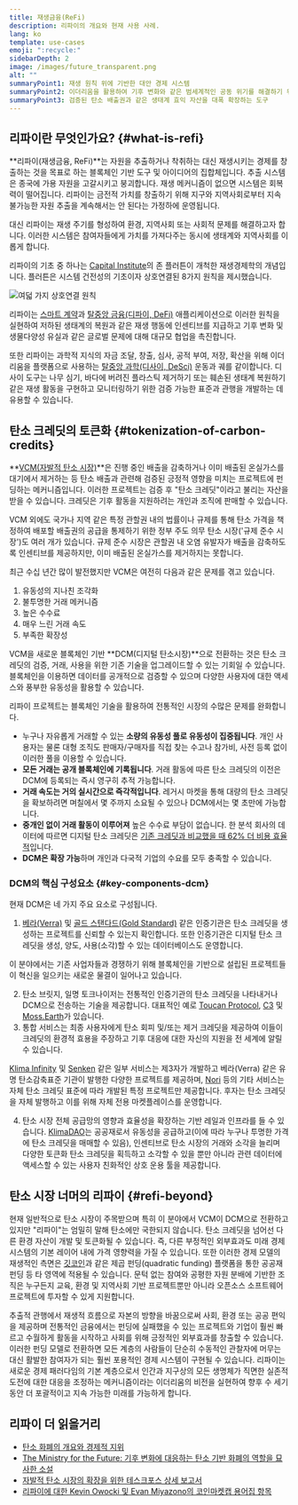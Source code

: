 ```yaml
---
title: 재생금융(ReFi)
description: 리파이의 개요와 현재 사용 사례.
lang: ko
template: use-cases
emoji: ":recycle:"
sidebarDepth: 2
image: /images/future_transparent.png
alt: ""
summaryPoint1: 재생 원칙 위에 기반한 대안 경제 시스템
summaryPoint2: 이더리움을 활용하여 기후 변화와 같은 범세계적인 공동 위기를 해결하기 위한 시도
summaryPoint3: 검증된 탄소 배출권과 같은 생태계 효익 자산을 대폭 확장하는 도구
---
```


## 리파이란 무엇인가요? {#what-is-refi}

**리파이(재생금융, ReFi)**는 자원을 추출하거나 착취하는 대신 재생시키는 경제를 창출하는 것을 목표로 하는 블록체인 기반 도구 및 아이디어의 집합체입니다. 추출 시스템은 종국에 가용 자원을 고갈시키고 붕괴합니다. 재생 메커니즘이 없으면 시스템은 회복력이 떨어집니다. 리파이는 금전적 가치를 창출하기 위해 지구와 지역사회로부터 지속 불가능한 자원 추출을 계속해서는 안 된다는 가정하에 운영됩니다.

대신 리파이는 재생 주기를 형성하여 환경, 지역사회 또는 사회적 문제를 해결하고자 합니다. 이러한 시스템은 참여자들에게 가치를 가져다주는 동시에 생태계와 지역사회를 이롭게 합니다.

리파이의 기초 중 하나는 [Capital Institute](https://capitalinstitute.org)의 존 플러튼이 개척한 재생경제학의 개념입니다. 플러튼은 시스템 건전성의 기초이자 상호연결된 8가지 원칙을 제시했습니다.

![여덟 가지 상호연결 원칙](./refi-regenerative-economy-diagram.png)

리파이는 [스마트 계약](/developers/docs/smart-contracts/)과 [탈중앙 금융(디파이, DeFi)](/defi/) 애플리케이션으로 이러한 원칙을 실현하여 저하된 생태계의 복원과 같은 재생 행동에 인센티브를 지급하고 기후 변화 및 생물다양성 유실과 같은 글로벌 문제에 대해 대규모 협업을 촉진합니다.

또한 리파이는 과학적 지식의 자금 조달, 창출, 심사, 공적 부여, 저장, 확산을 위해 이더리움을 플랫폼으로 사용하는 [탈중앙 과학(디사이, DeSci)](/desci/) 운동과 궤를 같이합니다. 디사이 도구는 나무 심기, 바다에 버려진 플라스틱 제거하기 또는 훼손된 생태계 복원하기 같은 재생 활동을 구현하고 모니터링하기 위한 검증 가능한 표준과 관행을 개발하는 데 유용할 수 있습니다.

## 탄소 크레딧의 토큰화 {#tokenization-of-carbon-credits}

**[VCM(자발적 탄소 시장)](https://climatefocus.com/so-what-voluntary-carbon-market-exactly/)**은 진행 중인 배출을 감축하거나 이미 배출된 온실가스를 대기에서 제거하는 등 탄소 배출과 관련해 검증된 긍정적 영향을 미치는 프로젝트에 펀딩하는 메커니즘입니다. 이러한 프로젝트는 검증 후 "탄소 크레딧"이라고 불리는 자산을 받을 수 있습니다. 크레딧은 기후 활동을 지원하려는 개인과 조직에 판매할 수 있습니다.

VCM 외에도 국가나 지역 같은 특정 관할권 내의 법률이나 규제를 통해 탄소 가격을 책정하여 배포할 배출권의 공급을 통제하기 위한 정부 주도 의무 탄소 시장('규제 준수 시장')도 여러 개가 있습니다. 규제 준수 시장은 관할권 내 오염 유발자가 배출을 감축하도록 인센티브를 제공하지만, 이미 배출된 온실가스를 제거하지는 못합니다.

최근 수십 년간 많이 발전했지만 VCM은 여전히 다음과 같은 문제를 겪고 있습니다.

1. 유동성의 지나친 조각화
2. 불투명한 거래 메커니즘
3. 높은 수수료
4. 매우 느린 거래 속도
5. 부족한 확장성

VCM을 새로운 블록체인 기반 **DCM(디지털 탄소시장)**으로 전환하는 것은 탄소 크레딧의 검증, 거래, 사용을 위한 기존 기술을 업그레이드할 수 있는 기회일 수 있습니다. 블록체인을 이용하면 데이터를 공개적으로 검증할 수 있으며 다양한 사용자에 대한 액세스와 풍부한 유동성을 활용할 수 있습니다.

리파이 프로젝트는 블록체인 기술을 활용하여 전통적인 시장의 수많은 문제를 완화합니다.

- 누구나 자유롭게 거래할 수 있는 **소량의 유동성 풀로 유동성이 집중됩니다**. 개인 사용자는 물론 대형 조직도 판매자/구매자를 직접 찾는 수고나 참가비, 사전 등록 없이 이러한 풀을 이용할 수 있습니다.
- **모든 거래는 공개 블록체인에 기록됩니다**. 거래 활동에 따른 탄소 크레딧의 이전은 DCM에 등록되는 즉시 영구히 추적 가능합니다.
- **거래 속도는 거의 실시간으로 즉각적입니다**. 레거시 마켓을 통해 대량의 탄소 크레딧을 확보하려면 며칠에서 몇 주까지 소요될 수 있으나 DCM에서는 몇 초만에 가능합니다.
- **중개인 없이 거래 활동이 이루어져** 높은 수수료 부담이 없습니다. 한 분석 회사의 데이터에 따르면 디지털 탄소 크레딧은 [기존 크레딧과 비교했을 때 62% 더 비용 효율적](https://www.klimadao.finance/blog/klimadao-analysis-of-the-base-carbon-tonne)입니다.
- **DCM은 확장 가능**하며 개인과 다국적 기업의 수요를 모두 충족할 수 있습니다.

### DCM의 핵심 구성요소 {#key-components-dcm}

현재 DCM은 네 가지 주요 요소로 구성됩니다.

1. [베라(Verra)](https://verra.org/project/vcs-program/registry-system/) 및 [골드 스탠다드(Gold Standard)](https://www.goldstandard.org/) 같은 인증기관은 탄소 크레딧을 생성하는 프로젝트를 신뢰할 수 있는지 확인합니다. 또한 인증기관은 디지털 탄소 크레딧을 생성, 양도, 사용(소각)할 수 있는 데이터베이스도 운영합니다.

이 분야에서는 기존 사업자들과 경쟁하기 위해 블록체인을 기반으로 설립된 프로젝트들이 혁신을 일으키는 새로운 물결이 일어나고 있습니다.

2. 탄소 브릿지, 일명 토크나이저는 전통적인 인증기관의 탄소 크레딧을 나타내거나 DCM으로 전송하는 기술을 제공합니다. 대표적인 예로 [Toucan Protocol](https://toucan.earth/), [C3](https://c3.app/) 및 [Moss.Earth](https://moss.earth/)가 있습니다.
3. 통합 서비스는 최종 사용자에게 탄소 회피 및/또는 제거 크레딧을 제공하여 이들이 크레딧의 환경적 효용을 주장하고 기후 대응에 대한 자신의 지원을 전 세계에 알릴 수 있습니다.

[Klima Infinity](https://www.klimadao.finance/infinity) 및 [Senken](https://senken.io/) 같은 일부 서비스는 제3자가 개발하고 베라(Verra) 같은 유명 탄소감축표준 기관이 발행한 다양한 프로젝트를 제공하며, [Nori](https://nori.com/) 등의 기타 서비스는 자체 탄소 크레딧 표준에 따라 개발된 특정 프로젝트만 제공합니다. 후자는 탄소 크레딧을 자체 발행하고 이를 위해 자체 전용 마켓플레이스를 운영합니다.

4. 탄소 시장 전체 공급망의 영향과 효율성을 확장하는 기반 레일과 인프라를 들 수 있습니다. [KlimaDAO](http://klimadao.finance/)는 공공재로서 유동성을 공급하고(이에 따라 누구나 투명한 가격에 탄소 크레딧을 매매할 수 있음), 인센티브로 탄소 시장의 거래와 소각을 늘리며 다양한 토큰화 탄소 크레딧을 획득하고 소각할 수 있을 뿐만 아니라 관련 데이터에 액세스할 수 있는 사용자 친화적인 상호 운용 툴을 제공합니다.

## 탄소 시장 너머의 리파이 {#refi-beyond}

현재 일반적으로 탄소 시장이 주목받으며 특히 이 분야에서 VCM이 DCM으로 전환하고 있지만 "리파이"는 엄밀히 말해 탄소에만 국한되지 않습니다. 탄소 크레딧을 넘어선 다른 환경 자산이 개발 및 토큰화될 수 있습니다. 즉, 다른 부정적인 외부효과도 미래 경제 시스템의 기본 레이어 내에 가격 영향력을 가질 수 있습니다. 또한 이러한 경제 모델의 재생적인 측면은 [깃코인](https://gitcoin.co/)과 같은 제곱 펀딩(quadratic funding) 플랫폼을 통한 공공재 펀딩 등 타 영역에 적용될 수 있습니다. 문턱 없는 참여와 공평한 자원 분배에 기반한 조직은 누구든지 교육, 환경 및 지역사회 기반 프로젝트뿐만 아니라 오픈소스 소프트웨어 프로젝트에 투자할 수 있게 지원합니다.

추출적 관행에서 재생적 흐름으로 자본의 방향을 바꿈으로써 사회, 환경 또는 공공 편익을 제공하며 전통적인 금융에서는 펀딩에 실패했을 수 있는 프로젝트와 기업이 훨씬 빠르고 수월하게 활동을 시작하고 사회를 위해 긍정적인 외부효과를 창출할 수 있습니다. 이러한 펀딩 모델로 전환하면 모든 계층의 사람들이 단순히 수동적인 관찰자에 머무는 대신 활발한 참여자가 되는 훨씬 포용적인 경제 시스템이 구현될 수 있습니다. 리파이는 새로운 경제 패러다임의 기본 계층으로서 인간과 지구상의 모든 생명체가 직면한 실존적 도전에 대한 대응을 조정하는 메커니즘이라는 이더리움의 비전을 실현하여 향후 수 세기 동안 더 포괄적이고 지속 가능한 미래를 가능하게 합니다.

## 리파이 더 읽을거리

- [탄소 화폐의 개요와 경제적 지위](https://www.klimadao.finance/blog/the-vision-of-a-carbon-currency)
- [The Ministry for the Future: 기후 변화에 대응하는 탄소 기반 화폐의 역할을 묘사한 소설](https://en.wikipedia.org/wiki/The_Ministry_for_the_Future)
- [자발적 탄소 시장의 확장을 위한 테스크포스 상세 보고서](https://www.iif.com/Portals/1/Files/TSVCM_Report.pdf)
- [리파이에 대한 Kevin Owocki 및 Evan Miyazono의 코인마켓캡 용어집 항목](https://coinmarketcap.com/alexandria/glossary/regenerative-finance-refi)
